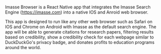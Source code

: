 Imasse Browser is a React Native app that integrates the Imasse Search Engine (https://imasse.com) into a native IOS and Anroid web browser. 

This app is designed to run like any other web browser such as Safari on IOS and Chrome on Android with Imasse as the default search engine. The app will be able to generate citations for research papers, filtering results based on credibility, show a credibility check for each webpage similar to DuckDuckGo's privacy badge, and donates profits to education programs around the world. 
